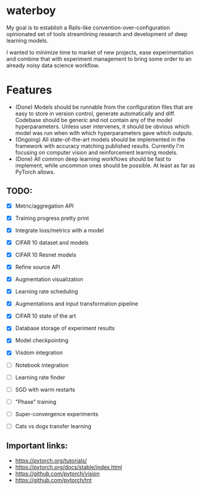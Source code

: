 # waterboy
My goal is to establish a Rails-like convention-over-configuration opinionated set of
tools streamlining research and development of deep learning models.

I wanted to minimize time to market of new projects, ease experimentation
and combine that with experiment management to bring some order to an already 
noisy data science workflow.

# Features

- (Done) Models should be runnable from the configuration files
  that are easy to store in version control, generate automatically and diff.
  Codebase should be generic and not contain any of the model hyperparameters.
  Unless user intervenes, it should be obvious which model was run when with which 
  hyperparameters gave which outputs.
- (Ongoing) All state-of-the-art models should be implemented in the framework with accuracy
  matching published results.
  Currently I'm focusing on computer vision and reinforcement learning models.
- (Done) All common deep learning workflows should be fast to implement, while 
  uncommon ones should be possible. At least as far as PyTorch allows.



## TODO:

- [x] Metric/aggregation API
- [x] Training progress pretty print
- [x] Integrate loss/metrics with a model
- [x] CIFAR 10 dataset and models
- [x] CIFAR 10 Resnet models
- [x] Refine source API
- [x] Augmentation visualization
- [x] Learning rate scheduling
- [x] Augmentations and input transformation pipeline
- [x] CIFAR 10 state of the art
- [x] Database storage of experiment results
- [x] Model checkpointing
- [x] Visdom integration
- [ ] Notebook integration
- [ ] Learning rate finder
- [ ] SGD with warm restarts
- [ ] "Phase" training
- [ ] Super-convergence experiments
- [ ] Cats vs dogs transfer learning


## Important links:

- https://pytorch.org/tutorials/
- https://pytorch.org/docs/stable/index.html
- https://github.com/pytorch/vision
- https://github.com/pytorch/tnt